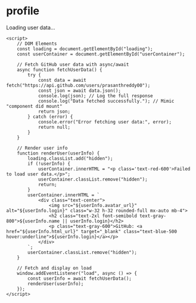 # profile
<!DOCTYPE html>
<html lang="en">
<head>
    <meta charset="UTF-8">
    <meta name="viewport" content="width=device-width, initial-scale=1.0">
    <title>GitHub User Info</title>
    <!-- Tailwind CSS CDN -->
    <script src="https://cdn.tailwindcss.com"></script>
</head>
<body class="bg-gray-100 font-sans">
    <div class="min-h-screen flex items-center justify-center p-4">
        <!-- Loading Message -->
        <div id="loading" class="text-gray-600 text-xl">Loading user data...</div>
        <!-- User Info Container -->
        <div id="userContainer" class="hidden bg-white p-6 rounded-md shadow-md max-w-sm w-full"></div>
    </div>

    <script>
        // DOM Elements
        const loading = document.getElementById("loading");
        const userContainer = document.getElementById("userContainer");

        // Fetch GitHub user data with async/await
        async function fetchUserData() {
            try {
                const data = await fetch("https://api.github.com/users/prasanthreddy00");
                const json = await data.json();
                console.log(json); // Log the full response
                console.log("Data fetched successfully."); // Mimic "component did mount"
                return json;
            } catch (error) {
                console.error("Error fetching user data:", error);
                return null;
            }
        }

        // Render user info
        function renderUser(userInfo) {
            loading.classList.add("hidden");
            if (!userInfo) {
                userContainer.innerHTML = "<p class='text-red-600'>Failed to load user data.</p>";
                userContainer.classList.remove("hidden");
                return;
            }
            userContainer.innerHTML = `
                <div class="text-center">
                    <img src="${userInfo.avatar_url}" alt="${userInfo.login}" class="w-32 h-32 rounded-full mx-auto mb-4">
                    <h2 class="text-2xl font-semibold text-gray-800">${userInfo.name || userInfo.login}</h2>
                    <p class="text-gray-600">GitHub: <a href="${userInfo.html_url}" target="_blank" class="text-blue-500 hover:underline">${userInfo.login}</a></p>
                </div>
            `;
            userContainer.classList.remove("hidden");
        }

        // Fetch and display on load
        window.addEventListener("load", async () => {
            const userInfo = await fetchUserData();
            renderUser(userInfo);
        });
    </script>
</body>
</html>
